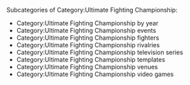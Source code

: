 Subcategories of Category:Ultimate Fighting Championship:
- Category:Ultimate Fighting Championship by year
- Category:Ultimate Fighting Championship events
- Category:Ultimate Fighting Championship fighters
- Category:Ultimate Fighting Championship rivalries
- Category:Ultimate Fighting Championship television series
- Category:Ultimate Fighting Championship templates
- Category:Ultimate Fighting Championship venues
- Category:Ultimate Fighting Championship video games